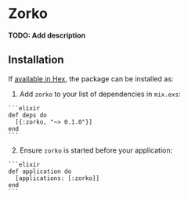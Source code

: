 # Zorko

**TODO: Add description**

## Installation

If [available in Hex](https://hex.pm/docs/publish), the package can be installed as:

  1. Add `zorko` to your list of dependencies in `mix.exs`:

    ```elixir
    def deps do
      [{:zorko, "~> 0.1.0"}]
    end
    ```

  2. Ensure `zorko` is started before your application:

    ```elixir
    def application do
      [applications: [:zorko]]
    end
    ```

